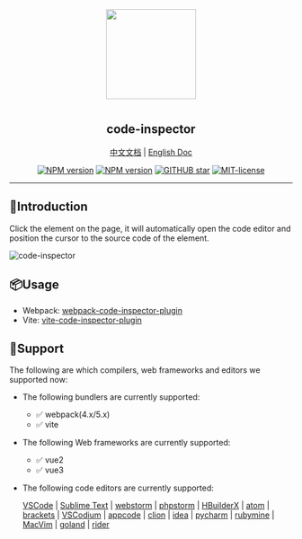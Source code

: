<div align="center">
<img src="https://user-images.githubusercontent.com/73059627/230129140-6e7a7eb7-4c78-4a58-b4aa-fcb7c2a6c95f.png" width=160px" style="margin-bottom: 12px;" />

<p align="center">
  <h2>code-inspector</h2>
  <a href="https://github.com/zh-lx/code-inspector/blob/main/README.md">中文文档</a>
  |
  <a href="https://github.com/zh-lx/code-inspector/blob/main/docs/README-EN.md">English Doc</a>
</p>

[![NPM version](https://img.shields.io/npm/v/webpack-code-inspector-plugin/latest?label=webpack-code-inspector-plugin&style=plastic)](https://www.npmjs.com/package/webpack-code-inspector-plugin)
[![NPM version](https://img.shields.io/npm/v/vite-code-inspector-plugin/latest?label=vite-code-inspector-plugin&style=plastic)](https://www.npmjs.com/package/vite-code-inspector-plugin)
[![GITHUB star](https://img.shields.io/github/stars/zh-lx/code-inspector.svg)](https://github.com/zh-lx/code-inspector)
[![MIT-license](https://img.shields.io/npm/l/code-inspector.svg)](https://opensource.org/licenses/MIT)

</div>

<hr />

## 📜Introduction

Click the element on the page, it will automatically open the code editor and position the cursor to the source code of the element.

![code-inspector](https://user-images.githubusercontent.com/73059627/227070438-6e40e112-6f1d-4f67-9f26-53986bff77c3.gif)

## 📦Usage

- Webpack: [webpack-code-inspector-plugin](https://github.com/zh-lx/code-inspector/blob/main/packages/webpack-plugin/README-EN.md)
- Vite: [vite-code-inspector-plugin](https://github.com/zh-lx/code-inspector/blob/main/packages/vite-plugin/README-EN.md)

## 🎨Support

The following are which compilers, web frameworks and editors we supported now:

- The following bundlers are currently supported:
  - ✅ webpack(4.x/5.x)
  - ✅ vite
- The following Web frameworks are currently supported:
  - ✅ vue2
  - ✅ vue3
- The following code editors are currently supported:

  [VSCode](https://code.visualstudio.com/) | [Sublime Text](https://www.sublimetext.com/) | [webstorm](https://www.jetbrains.com/webstorm/) | [phpstorm](https://www.jetbrains.com/phpstorm/) | [HBuilderX](https://www.dcloud.io/hbuilderx.html) | [atom](https://atom.io/) | [brackets](https://brackets.io/) | [VSCodium](https://vscodium.com/) | [appcode](https://www.jetbrains.com/objc/) | [clion](https://www.jetbrains.com/clion/) | [idea](https://www.jetbrains.com/idea/) | [pycharm](https://www.jetbrains.com/pycharm/) | [rubymine](https://www.jetbrains.com/ruby/) | [MacVim](https://macvim-dev.github.io/macvim/) | [goland](https://www.jetbrains.com/go/) | [rider](https://www.jetbrains.com/rider/)
